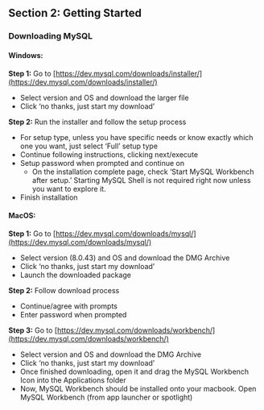 ## **Section 2: Getting Started**

### Downloading MySQL

#### Windows:  
**Step 1:** Go to [https://dev.mysql.com/downloads/installer/](https://dev.mysql.com/downloads/installer/)
- Select version and OS and download the larger file  
- Click ‘no thanks, just start my download’

**Step 2:** Run the installer and follow the setup process
- For setup type, unless you have specific needs or know exactly which one you want, just select ‘Full’ setup type  
- Continue following instructions, clicking next/execute  
- Setup password when prompted and continue on  
  - On the installation complete page, check ‘Start MySQL Workbench after setup.’ Starting MySQL Shell is not required right now unless you want to explore it.   
- Finish installation

#### MacOS:  
**Step 1:** Go to [https://dev.mysql.com/downloads/mysql/](https://dev.mysql.com/downloads/mysql/) 
- Select version (8.0.43) and OS and download the DMG Archive  
- Click ‘no thanks, just start my download’  
- Launch the downloaded package

**Step 2:** Follow download process
- Continue/agree with prompts  
- Enter password when prompted

**Step 3:** Go to [https://dev.mysql.com/downloads/workbench/](https://dev.mysql.com/downloads/workbench/) 
- Select version and OS and download the DMG Archive  
- Click ‘no thanks, just start my download’  
- Once finished downloading, open it and drag the MySQL Workbench Icon into the Applications folder  
- Now, MySQL Workbench should be installed onto your macbook. Open MySQL Workbench (from app launcher or spotlight) 